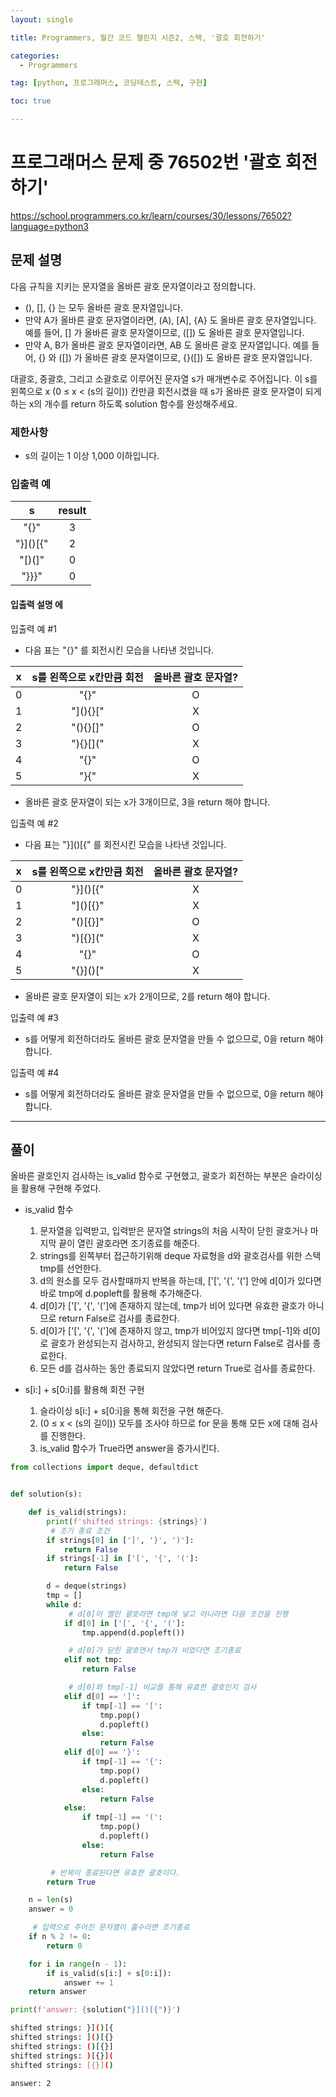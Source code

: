 ```yaml
---
layout: single

title: Programmers, 월간 코드 챌린지 시즌2, 스택, '괄호 회전하기'

categories:
  - Programmers

tag: [python, 프로그래머스, 코딩테스트, 스택, 구현]

toc: true

---
```


# 프로그래머스 문제 중 76502번 '괄호 회전하기'   

<a href="https://school.programmers.co.kr/learn/courses/30/lessons/76502?language=python3">https://school.programmers.co.kr/learn/courses/30/lessons/76502?language=python3</a>

## 문제 설명

다음 규칙을 지키는 문자열을 올바른 괄호 문자열이라고 정의합니다.

+ (), [], {} 는 모두 올바른 괄호 문자열입니다.
+ 만약 A가 올바른 괄호 문자열이라면, (A), [A], {A} 도 올바른 괄호 문자열입니다. 예를 들어, [] 가 올바른 괄호 문자열이므로, ([]) 도 올바른 괄호 문자열입니다.
+ 만약 A, B가 올바른 괄호 문자열이라면, AB 도 올바른 괄호 문자열입니다. 예를 들어, {} 와 ([]) 가 올바른 괄호 문자열이므로, {}([]) 도 올바른 괄호 문자열입니다.   
  
대괄호, 중괄호, 그리고 소괄호로 이루어진 문자열 s가 매개변수로 주어집니다. 이 s를 왼쪽으로 x (0 ≤ x < (s의 길이)) 칸만큼 회전시켰을 때 s가 올바른 괄호 문자열이 되게 하는 x의 개수를 return 하도록 solution 함수를 완성해주세요.

### 제한사항
+ s의 길이는 1 이상 1,000 이하입니다.

### 입출력 예   
|s|result|
|:-:|:-:|
|"[](){}"|3|
|"}]()[{"|2|
|"[)(]"|0|
|"}}}"|0|

#### 입출력 설명 에
입출력 예 #1

+ 다음 표는 "[](){}" 를 회전시킨 모습을 나타낸 것입니다.   

|x|s를 왼쪽으로 x칸만큼 회전|올바른 괄호 문자열?|
|:-:|:-:|:-:|
|0|	"[](){}"|O|
|1|	"](){}["|X|
|2|"(){}[]"|O|
|3|"){}[]("|X|
|4|"{}[]()"|O|
|5|"}[](){"|X|   

+ 올바른 괄호 문자열이 되는 x가 3개이므로, 3을 return 해야 합니다.

입출력 예 #2

+ 다음 표는 "}]()[{" 를 회전시킨 모습을 나타낸 것입니다.   

|x|s를 왼쪽으로 x칸만큼 회전|올바른 괄호 문자열?|
|:-:|:-:|:-:|
|0|"}]()[{"|X|
|1|"]()[{}"|X|
|2|"()[{}]"|O|
|3|")[{}]("|X|
|4|"[{}]()"|O|
|5|"{}]()["|X|   

+ 올바른 괄호 문자열이 되는 x가 2개이므로, 2를 return 해야 합니다.   

입출력 예 #3

+ s를 어떻게 회전하더라도 올바른 괄호 문자열을 만들 수 없으므로, 0을 return 해야 합니다.   
  
입출력 예 #4

+ s를 어떻게 회전하더라도 올바른 괄호 문자열을 만들 수 없으므로, 0을 return 해야 합니다.   

---

## 풀이
올바른 괄호인지 검사하는 is_valid 함수로 구현했고, 괄호가 회전하는 부분은 슬라이싱을 활용해 구현해 주었다.   
   
+ is_valid 함수
  1. 문자열을 입력받고, 입력받은 문자열 strings의 처음 시작이 닫힌 괄호거나 마지막 끝이 열린 괄호라면 조기종료를 해준다.
  2. strings를 왼쪽부터 접근하기위해 deque 자료형을 d와 괄호검사를 위한 스택 tmp를 선언한다.
  3. d의 원소를 모두 검사할때까지 반복을 하는데, ['[', '{', '('] 안에 d[0]가 있다면 바로 tmp에 d.popleft를 활용해 추가해준다.
  4. d[0]가 ['[', '{', '(']에 존재하지 않는데, tmp가 비어 있다면 유효한 괄호가 아니므로 return False로 검사를 종료한다.
  5. d[0]가 ['[', '{', '(']에 존재하지 않고, tmp가 비어있지 않다면 tmp[-1]와 d[0]로 괄호가 완성되는지 검사하고, 완성되지 않는다면 return False로 검사를 종료한다.
  6. 모든 d를 검사하는 동안 종료되지 않았다면 return True로 검사를 종료한다.

+ s[i:] + s[0:i]를 활용해 회전 구현
  1. 슬라이싱 s[i:] + s[0:i]을 통해 회전을 구현 해준다.
  2. (0 ≤ x < (s의 길이)) 모두를 조사야 하므로 for 문을 통해 모든 x에 대해 검사를 진행한다.
  3. is_valid 함수가 True라면 answer을 증가시킨다.


```python
from collections import deque, defaultdict


def solution(s):

    def is_valid(strings):
        print(f'shifted strings: {strings}')
         # 조기 종료 조건
        if strings[0] in [']', '}', ')']:
            return False
        if strings[-1] in ['[', '{', '(']:
            return False

        d = deque(strings)
        tmp = []
        while d:
             # d[0]이 열린 괄호라면 tmp에 넣고 아니라면 다음 조건을 진행
            if d[0] in ['[', '{', '(']:
                tmp.append(d.popleft())

             # d[0]가 닫힌 괄호면서 tmp가 비었다면 조기종료
            elif not tmp:
                return False

             # d[0]와 tmp[-1] 비교를 통해 유효한 괄호인지 검사
            elif d[0] == ']':
                if tmp[-1] == '[':
                    tmp.pop()
                    d.popleft()
                else:
                    return False
            elif d[0] == '}':
                if tmp[-1] == '{':
                    tmp.pop()
                    d.popleft()
                else:
                    return False
            else:
                if tmp[-1] == '(':
                    tmp.pop()
                    d.popleft()
                else:
                    return False

         # 반복이 종료된다면 유효한 괄호이다.
        return True

    n = len(s)
    answer = 0

     # 입력으로 주어진 문자열이 홀수라면 조기종료
    if n % 2 != 0:
        return 0

    for i in range(n - 1):
        if is_valid(s[i:] + s[0:i]):
            answer += 1
    return answer

print(f'answer: {solution("}]()[{")}')
```

```bash
shifted strings: }]()[{
shifted strings: ]()[{}
shifted strings: ()[{}]
shifted strings: )[{}](
shifted strings: [{}]()

answer: 2

```